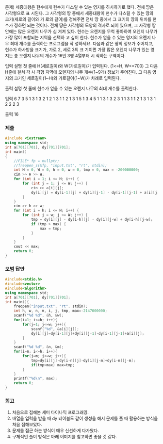 문제)
세종대왕은 현수에게 현수가 다스릴 수 있는 영지를 하사하기로 했다. 전체 땅은 사각형으로 표
시된다. 그 사각형의 땅 중에서 세종대왕이 현수가 다스릴 수 있는 땅의 크기(세로의 길이와 가
로의 길이)를 정해주면 전체 땅 중에서 그 크기의 땅의 위치를 현수가 정하면 되는 것이다.
전체 땅은 사각형의 모양의 격자로 되어 있으며, 그 사각형 땅 안에는 많은 오렌지 나무가 심
겨져 있다. 현수는 오렌지를 무척 좋아하여 오렌지 나무가 가장 많이 포함되는 지역을 선택하
고 싶어 한다. 현수가 얻을 수 있는 영지의 오렌지 나무 최대 개수를 출력하는 프로그램을 작
성하세요. 다음과 같은 땅의 정보가 주어지고, 현수가 하사받을 크기가, 가로 2, 세로 3의 크
기이면 가장 많은 오렌지 나무가 있는 영지는 총 오렌지 나무의 개수가 16인 3행 4열부터 시
작하는 구역이다.

입력 설명
첫 줄에 H(세로길이)와 W(가로길이)가 입력된다. (1<=H, W<=700) 그 다음 H줄에 걸쳐 각 사
각형 지역에 오렌지의 나무 개수(1~9개) 정보가 주어진다.
그 다음 영지의 크기인 세로길이(1~H)와 가로길이(1~W)가 차례로 입력된다.

출력 설명
첫 줄에 현수가 얻을 수 있는 오렌지 나무의 최대 개수를 출력한다.

입력
6 7
3 5 1 3 1 3 2
1 2 1 3 1 1 2
1 3 1 5 1 3 4
5 1 1 3 1 3 2
3 1 1 3 1 1 2
1 3 1 3 1 2 2
2 3

출력
16

### 제출
``` Cpp
#include <iostream>
using namespace std;
int a[701][701], dy[701][701];
int main()
{
	//FILE* fp = nullptr;
	//freopen_s(&fp, "input.txt", "rt", stdin);
	int H = 0, W = 0, h = 0, w = 0, tmp = 0, max = -200000000;
	cin >> H >> W;
	for (int i = 1; i <= H; i++) {
		for (int j = 1; j <= W; j++) {
			cin >> a[i][j];
			dy[i][j] = dy[i-1][j] + dy[i][j-1] - dy[i-1][j-1] + a[i][j];
		}
	}
	cin >> h >> w;
	for (int i = h; i <= H; i++) {
		for (int j = w; j <= W; j++) {
			tmp = dy[i][j] - dy[i-h][j] - dy[i][j-w] + dy[i-h][j-w];
			if (tmp > max) {
				max = tmp;
			}
		}
	}
	cout << max;
	return 0;
}
```

### 모범 답안
``` Cpp
#include<stdio.h>
#include<vector>
#include<algorithm>
using namespace std;
int a[701][701], dy[701][701];
int main(){
	freopen("input.txt", "rt", stdin);
	int h, w, n, m, i, j, tmp, max=-2147000000;
	scanf("%d %d", &h, &w);
	for(i=1; i<=h; i++){
		for(j=1; j<=w; j++){
			scanf("%d", &a[i][j]);
			dy[i][j]=dy[i-1][j]+dy[i][j-1]-dy[i-1][j-1]+a[i][j];
		}
	}
	scanf("%d %d", &n, &m);
	for(i=n; i<=h; i++){
		for(j=m; j<=w; j++){
			tmp=dy[i][j]-dy[i-n][j]-dy[i][j-m]+dy[i-n][j-m];
			if(tmp>max) max=tmp;		
		}
	}
	printf("%d\n", max);
	return 0;
}
```

### 회고
1. 처음으로 접해본 세미 다이나믹 프로그래밍.
2. 배열을 입력을 받을 때 dy 테이블도 같이 생성을 해서 문제를 풀 때 활용하는 방식을 처음 접해보았다.
3. 문제를 접근 하는 방식이 매우 신선하게 다가왔다.
4. 구체적인 풀이 방식은 아래 이미지를 참고하면 좋을 것 같다.
